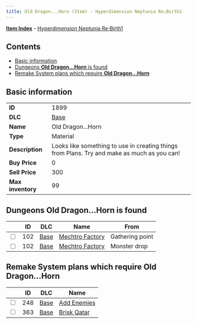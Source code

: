 ```yaml
---
title: Old Dragon...Horn (Item) - Hyperdimension Neptunia Re;Birth1
---
```


[**Item Index**](/neptunia/rb1/item/index.html) - [Hyperdimension Neptunia Re;Birth1](/neptunia/rb1)

## Contents

- [Basic information](#basic-information)
- [Dungeons **Old Dragon...Horn** is found](#dungeons-old-dragonhorn-is-found)
- [Remake System plans which require **Old Dragon...Horn**](#remake-system-plans-which-require-old-dragonhorn)

## Basic information

|   |   |
| -- | -- |
| **ID** | 1899 |
| **DLC** | [Base](/neptunia/rb1/dlc/1-base.html) |
| **Name** | Old Dragon...Horn |
| **Type** | Material |
| **Description** | Looks like something to use in creating things from Plans. Try and make as much as you can! |
| **Buy Price** | 0 |
| **Sell Price** | 300 |
| **Max inventory** | 99 |


## Dungeons **Old Dragon...Horn** is found

|    | ID | DLC | Name | From |
| -- | -- | --- | ---- | ---- |
| <input type="checkbox" id="rb1-dungeon-1-102" class="trackbox" /> | 102 | [Base](/neptunia/rb1/dlc/1-base.html) | [Mechtro Factory](/neptunia/rb1/dungeon/1-102-mechtro-factory.html) | Gathering point |
| <input type="checkbox" id="rb1-dungeon-1-102" class="trackbox" /> | 102 | [Base](/neptunia/rb1/dlc/1-base.html) | [Mechtro Factory](/neptunia/rb1/dungeon/1-102-mechtro-factory.html) | Monster drop |


## Remake System plans which require **Old Dragon...Horn**

|    | ID | DLC | Name |
| -- | -- | --- | ---- |
| <input type="checkbox" id="rb1-quest-1-248" class="trackbox" /> | 248 | [Base](/neptunia/rb1/dlc/1-base.html) | [Add Enemies](/neptunia/rb1/quest/1-248-add-enemies.html) |
| <input type="checkbox" id="rb1-quest-1-363" class="trackbox" /> | 363 | [Base](/neptunia/rb1/dlc/1-base.html) | [Brisk Qatar](/neptunia/rb1/quest/1-363-brisk-qatar.html) |
